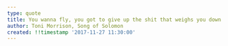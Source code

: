 ```yaml
---
type: quote
title: You wanna fly, you got to give up the shit that weighs you down.
author: Toni Morrison, Song of Solomon
created: !!timestamp '2017-11-27 11:30:00'
---
```

